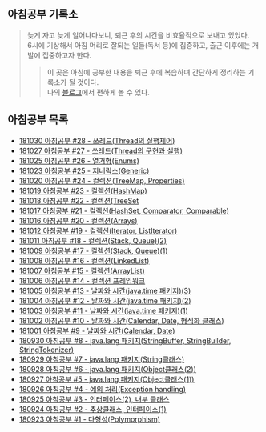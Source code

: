 ## 아침공부 기록소
>늦게 자고 늦게 일어나다보니, 퇴근 후의 시간을 비효율적으로 보내고 있었다.  
>6시에 기상해서 아침 머리로 잘되는 일들(독서 등)에 집중하고, 출근 이후에는 개발에 집중하고자 한다.  
>>이 곳은 아침에 공부한 내용을 퇴근 후에 복습하며 간단하게 정리하는 기록소가 될 것이다.  
>>나의 [블로그](https://ryan-han.com)에서 편하게 볼 수 있다.

## 아침공부 목록
- [181030 아침공부 #28 - 쓰레드(Thread의 실행제어)](https://github.com/Integerous/TIL/blob/master/Early-Bird/2018-10/2018-10-30.md)
- [181027 아침공부 #27 - 쓰레드(Thread의 구현과 실행)](https://github.com/Integerous/TIL/blob/master/Early-Bird/2018-10/2018-10-27.md)
- [181025 아침공부 #26 - 열거형(Enums)](https://github.com/Integerous/TIL/blob/master/Early-Bird/2018-10/2018-10-25.md)
- [181023 아침공부 #25 - 지네릭스(Generic)](https://github.com/Integerous/TIL/blob/master/Early-Bird/2018-10/2018-10-23.md)
- [181020 아침공부 #24 - 컬렉션(TreeMap, Properties)](https://github.com/Integerous/TIL/blob/master/Early-Bird/2018-10/2018-10-20.md)
- [181019 아침공부 #23 - 컬렉션(HashMap)](https://github.com/Integerous/TIL/blob/master/Early-Bird/2018-10/2018-10-19.md)
- [181018 아침공부 #22 - 컬렉션(TreeSet](https://github.com/Integerous/TIL/blob/master/Early-Bird/2018-10/2018-10-18.md)
- [181017 아침공부 #21 - 컬렉션(HashSet, Comparator, Comparable)](https://github.com/Integerous/TIL/blob/master/Early-Bird/2018-10/2018-10-17.md)
- [181016 아침공부 #20 - 컬렉션(Arrays)](https://github.com/Integerous/TIL/blob/master/Early-Bird/2018-10/2018-10-16.md)
- [181012 아침공부 #19 - 컬렉션(Iterator, ListIterator)](https://github.com/Integerous/TIL/blob/master/Early-Bird/2018-10/2018-10-12.md)
- [181011 아침공부 #18 - 컬렉션(Stack, Queue)(2)](https://github.com/Integerous/TIL/blob/master/Early-Bird/2018-10/2018-10-11.md)
- [181009 아침공부 #17 - 컬렉션(Stack, Queue)(1)](https://github.com/Integerous/TIL/blob/master/Early-Bird/2018-10/2018-10-09.md)
- [181008 아침공부 #16 - 컬렉션(LinkedList)](https://github.com/Integerous/TIL/blob/master/Early-Bird/2018-10/2018-10-08.md)
- [181007 아침공부 #15 - 컬렉션(ArrayList)](https://github.com/Integerous/TIL/blob/master/Early-Bird/2018-10/2018-10-07.md)
- [181006 아침공부 #14 - 컬렉션 프레임워크](https://github.com/Integerous/TIL/blob/master/Early-Bird/2018-10/2018-10-06.md)
- [181005 아침공부 #13 - 날짜와 시간(java.time 패키지)(3)](https://github.com/Integerous/TIL/blob/master/Early-Bird/2018-10/2018-10-05.md)
- [181004 아침공부 #12 - 날짜와 시간(java.time 패키지)(2)](https://github.com/Integerous/TIL/blob/master/Early-Bird/2018-10/2018-10-04.md)
- [181003 아침공부 #11 - 날짜와 시간(java.time 패키지)(1)](https://github.com/Integerous/TIL/blob/master/Early-Bird/2018-10/2018-10-03.md)
- [181002 아침공부 #10 - 날짜와 시간(Calendar, Date, 형식화 클래스)](https://github.com/Integerous/TIL/blob/master/Early-Bird/2018-10/2018-10-02.md)
- [181001 아침공부 #9 - 날짜와 시간(Calendar, Date)](https://github.com/Integerous/TIL/blob/master/Early-Bird/2018-10/2018-10-01.md)
- [180930 아침공부 #8 - java.lang 패키지(StringBuffer, StringBuilder, StringTokenizer)](https://github.com/Integerous/TIL/blob/master/Early-Bird/2018-09/2018-09-30.md)
- [180929 아침공부 #7 - java.lang 패키지(String클래스)](https://github.com/Integerous/TIL/blob/master/Early-Bird/2018-09-29.md)
- [180928 아침공부 #6 - java.lang 패키지(Object클래스(2))](https://github.com/Integerous/TIL/blob/master/Early-Bird/2018-09/2018-09-28.md)
- [180927 아침공부 #5 - java.lang 패키지(Object클래스(1))](https://github.com/Integerous/TIL/blob/master/Early-Bird/2018-09/2018-09-27.md)
- [180926 아침공부 #4 - 예외 처리(Exception handling)](https://github.com/Integerous/TIL/blob/master/Early-Bird/2018-09/2018-09-26.md)
- [180925 아침공부 #3 - 인터페이스(2), 내부 클래스](https://github.com/Integerous/TIL/blob/master/Early-Bird/2018-09/2018-09-25.md)
- [180924 아침공부 #2 - 추상클래스, 인터페이스(1)](https://github.com/Integerous/TIL/blob/master/Early-Bird/2018-09/2018-09-24.md)
- [180923 아침공부 #1 - 다형성(Polymorphism)](https://github.com/Integerous/TIL/blob/master/Early-Bird/2018-09/2018-09-23.md)
